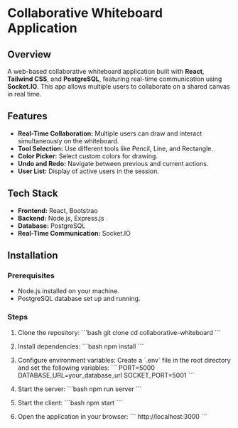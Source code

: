 # Collaborative Whiteboard Application

## Overview
A web-based collaborative whiteboard application built with **React**, **Tailwind CSS**, and **PostgreSQL**, featuring real-time communication using **Socket.IO**. This app allows multiple users to collaborate on a shared canvas in real time.

## Features
- **Real-Time Collaboration:** Multiple users can draw and interact simultaneously on the whiteboard.
- **Tool Selection:** Use different tools like Pencil, Line, and Rectangle.
- **Color Picker:** Select custom colors for drawing.
- **Undo and Redo:** Navigate between previous and current actions.
- **User List:** Display of active users in the session.

## Tech Stack
- **Frontend:** React, Bootstrao
- **Backend:** Node.js, Express.js
- **Database:** PostgreSQL
- **Real-Time Communication:** Socket.IO

## Installation

### Prerequisites
- Node.js installed on your machine.
- PostgreSQL database set up and running.

### Steps
1. Clone the repository:
   \`\`\`bash
   git clone <repository-url>
   cd collaborative-whiteboard
   \`\`\`

2. Install dependencies:
   \`\`\`bash
   npm install
   \`\`\`

3. Configure environment variables:
   Create a \`.env\` file in the root directory and set the following variables:
   \`\`\`
   PORT=5000
   DATABASE_URL=your_database_url
   SOCKET_PORT=5001
   \`\`\`

4. Start the server:
   \`\`\`bash
   npm run server
   \`\`\`

5. Start the client:
   \`\`\`bash
   npm start
   \`\`\`

6. Open the application in your browser:
   \`\`\`
   http://localhost:3000
   \`\`\`





